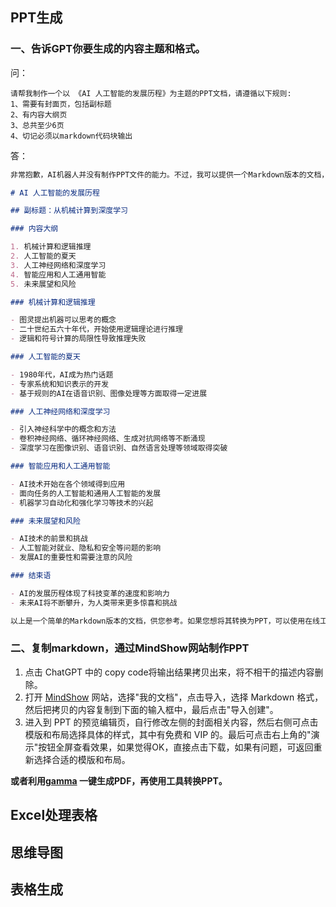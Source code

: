 
## PPT生成

### 一、告诉GPT你要生成的内容主题和格式。

问：
```
请帮我制作一个以 《AI 人工智能的发展历程》为主题的PPT文档，请遵循以下规则:
1、需要有封面页，包括副标题
2、有内容大纲页
3、总共至少6页
4、切记必须以markdown代码块输出
```

答：
```markdown
非常抱歉，AI机器人并没有制作PPT文件的能力。不过，我可以提供一个Markdown版本的文档，您可以按照PPT的格式和样式进行排版。

# AI 人工智能的发展历程

## 副标题：从机械计算到深度学习

### 内容大纲

1. 机械计算和逻辑推理
2. 人工智能的夏天
3. 人工神经网络和深度学习
4. 智能应用和人工通用智能
5. 未来展望和风险

### 机械计算和逻辑推理

- 图灵提出机器可以思考的概念
- 二十世纪五六十年代，开始使用逻辑理论进行推理
- 逻辑和符号计算的局限性导致推理失败

### 人工智能的夏天

- 1980年代，AI成为热门话题
- 专家系统和知识表示的开发
- 基于规则的AI在语音识别、图像处理等方面取得一定进展

### 人工神经网络和深度学习

- 引入神经科学中的概念和方法
- 卷积神经网络、循环神经网络、生成对抗网络等不断涌现
- 深度学习在图像识别、语音识别、自然语言处理等领域取得突破

### 智能应用和人工通用智能

- AI技术开始在各个领域得到应用
- 面向任务的人工智能和通用人工智能的发展
- 机器学习自动化和强化学习等技术的兴起

### 未来展望和风险

- AI技术的前景和挑战
- 人工智能对就业、隐私和安全等问题的影响
- 发展AI的重要性和需要注意的风险

### 结束语

- AI的发展历程体现了科技变革的速度和影响力
- 未来AI将不断攀升，为人类带来更多惊喜和挑战

以上是一个简单的Markdown版本的文档，供您参考。如果您想将其转换为PPT，可以使用在线工具或者专业软件进行排版和美化。

```

### 二、复制markdown，通过MindShow网站制作PPT

1. 点击 ChatGPT 中的 copy code将输出结果拷贝出来，将不相干的描述内容删除。
2. 打开 [MindShow](mindshow.fun) 网站，选择"我的文档"，点击导入，选择 Markdown 格式，然后把拷贝的内容复制到下面的输入框中，最后点击"导入创建"。
3. 进入到 PPT 的预览编辑页，自行修改左侧的封面相关内容，然后右侧可点击模版和布局选择具体的样式，其中有免费和 VIP 的。最后可点击右上角的"演示"按钮全屏查看效果，如果觉得OK，直接点击下载，如果有问题，可返回重新选择合适的模版和布局。

**或者利用[gamma](https://gamma.app/generate) 一键生成PDF，再使用工具转换PPT。**

## Excel处理表格

## 思维导图

## 表格生成
